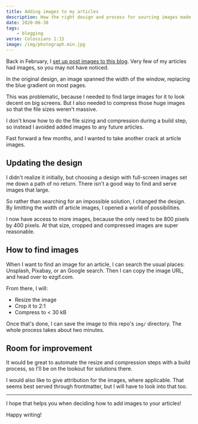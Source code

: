 ```yaml
---
title: Adding images to my articles
description: How the right design and process for sourcing images made all the difference for me
date: 2020-06-30
tags:
    - blogging
verse: Colossians 1:15
image: /img/photograph.min.jpg
---
```


Back in February, I [set up post images to this blog](https://github.com/SeanMcP/seanmcp.com/commit/b33b30ea11a8fbcf4e4f1753df5ce325ee39917d). Very few of my articles had images, so you may not have noticed.

In the original design, an image spanned the width of the window, replacing the blue gradient on most pages.

This was problematic, because I needed to find large images for it to look decent on big screens. But I also needed to compress those huge images so that the file sizes weren't massive.

I don't know how to do the file sizing and compression during a build step, so instead I avoided added images to any future articles.

Fast forward a few months, and I wanted to take another crack at article images.

## Updating the design

I didn't realize it initially, but choosing a design with full-screen images set me down a path of no return. There isn't a good way to find and serve images that large.

So rather than searching for an impossible solution, I changed the design. By limitting the width of article images, I opened a world of possibilities.

I now have access to more images, because the only need to be 800 pixels by 400 pixels. At that size, cropped and compressed images are super reasonable.

## How to find images

When I want to find an image for an article, I can search the usual places: Unsplash, Pixabay, or an Google search. Then I can copy the image URL, and head over to ezgif.com.

From there, I will:
- Resize the image
- Crop it to 2:1
- Compress to < 30 kB

Once that's done, I can save the image to this repo's `img/` directory. The whole process takes about two minutes.

## Room for improvement

It would be great to automate the resize and compression steps with a build process, so I'll be on the lookout for solutions there.

I would also like to give attribution for the images, where applicable. That seems best served through frontmatter, but I will have to look into that too.

---

I hope that helps you when deciding how to add images to your articles!

Happy writing!
